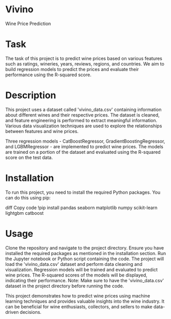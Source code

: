 # Vivino
Wine Price Prediction
# Task
The task of this project is to predict wine prices based on various features such as ratings, wineries, years, reviews, regions, and countries. We aim to build regression models to predict the prices and evaluate their performance using the R-squared score.

# Description
This project uses a dataset called 'vivino_data.csv' containing information about different wines and their respective prices. The dataset is cleaned, and feature engineering is performed to extract meaningful information. Various data visualization techniques are used to explore the relationships between features and wine prices.

Three regression models - CatBoostRegressor, GradientBoostingRegressor, and LGBMRegressor - are implemented to predict wine prices. The models are trained on a portion of the dataset and evaluated using the R-squared score on the test data.

# Installation
To run this project, you need to install the required Python packages. You can do this using pip:

diff
Copy code
!pip install pandas seaborn matplotlib numpy scikit-learn lightgbm catboost
# Usage
Clone the repository and navigate to the project directory.
Ensure you have installed the required packages as mentioned in the installation section.
Run the Jupyter notebook or Python script containing the code.
The project will load the 'vivino_data.csv' dataset and perform data cleaning and visualization.
Regression models will be trained and evaluated to predict wine prices.
The R-squared scores of the models will be displayed, indicating their performance.
Note: Make sure to have the 'vivino_data.csv' dataset in the project directory before running the code.

This project demonstrates how to predict wine prices using machine learning techniques and provides valuable insights into the wine industry. It can be beneficial for wine enthusiasts, collectors, and sellers to make data-driven decisions.
